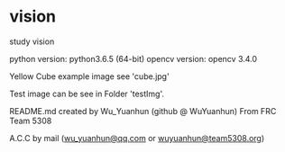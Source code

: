 # vision
study vision

python version: python3.6.5 (64-bit)
opencv version: opencv 3.4.0

Yellow Cube example image see 'cube.jpg'

Test image can be see in Folder 'testImg'.

README.md created by Wu_Yuanhun (github @ WuYuanhun) From FRC Team 5308

A.C.C by mail (wu_yuanhun@qq.com or wuyuanhun@team5308.org)
